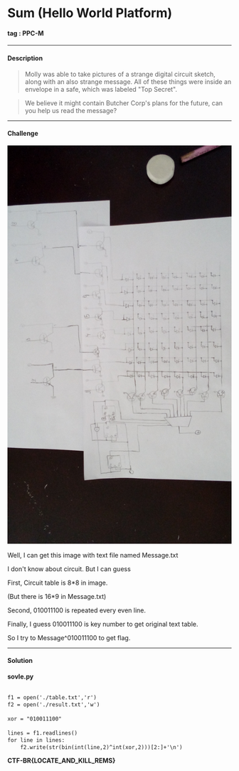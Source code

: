 # **Sum (Hello World Platform)**

#### tag : PPC-M

----------------------------------------------------------------------

#### Description

>Molly was able to take pictures of a strange digital circuit sketch, along with an also strange message. All of these things were inside an envelope in a safe, which was labeled "Top Secret".

>We believe it might contain Butcher Corp's plans for the future, can you help us read the message?

----------------------------------------------------------------------

#### Challenge

![img1](./StrangeCircuit.jpg)

Well, I can get this image with text file named Message.txt

I don't know about circuit. But I can guess

First, Circuit table is 8*8 in image.

(But there is 16*9 in Message.txt)

Second, 010011100 is repeated every even line.

Finally, I guess 010011100 is key number to get original text table. 

So I try to Message^010011100 to get flag.


----------------------------------------------------------------------

#### Solution

**sovle.py**

~~~

f1 = open('./table.txt','r')
f2 = open('./result.txt','w')

xor = "010011100"

lines = f1.readlines()
for line in lines:
    f2.write(str(bin(int(line,2)^int(xor,2)))[2:]+'\n')

~~~

**CTF-BR{LOCATE_AND_KILL_REMS}**
